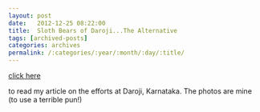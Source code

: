 ```yaml
---
layout: post
date:	2012-12-25 08:22:00
title:  Sloth Bears of Daroji...The Alternative
tags: [archived-posts]
categories: archives
permalink: /:categories/:year/:month/:day/:title/
---
```

<a href="http://thealternative.in/environment/bear-with-us-we-need-not-a-mindless-policy-but-a-mine-less-policy-in-daroji-karnataka/"> click here </a>

to read my article on the efforts at Daroji, Karnataka. The photos are mine (to use a terrible pun!)
